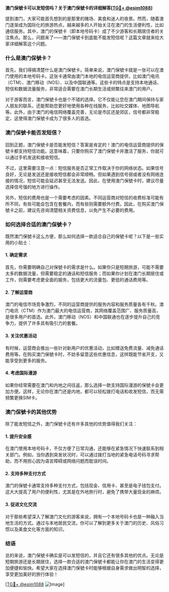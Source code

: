 **澳门保號卡可以发短信吗？关于澳门保號卡的详细解答[[TG💪+ @esim1088](https://t.me/s/esim1088)]**

提到澳门，大家可能首先想到的是那里的赌场、美食和迷人的夜景。然而，随着澳门逐渐成为国际化的旅游热点，越来越多的人开始关注在澳门的生活便利性，比如通信服务。其中，澳门的保號卡（即本地号码卡）成了不少游客和长期居住者的关注焦点。那么，问题来了——澳门保號卡到底能不能发短信呢？这篇文章就来给大家详细解答这个问题。

### 什么是澳门保號卡？

首先，我们得搞清楚什么是澳门保號卡。简单来说，澳门保號卡就是一张可以在澳门使用的本地号码卡。这张卡通常由澳门本地的电信运营商提供，比如澳门电讯（CTM）、澳门移动（NOS）、以及中国联通等。这些卡的特点是支持本地通话、短信和数据流量服务，非常适合需要在澳门长期生活或频繁往来澳门的用户。

对于游客而言，澳门保號卡也是个不错的选择。它不仅能让您在澳门期间保持与家人朋友的联系，还能帮助您更好地使用各种在线服务，比如社交媒体、地图导航等。此外，由于澳门的电信网络覆盖完善，无论是市区还是郊区，信号都非常稳定，这使得澳门保號卡成为了很多人的首选。

### 澳门保號卡能否发短信？

回到正题，澳门保號卡是否能发短信？答案是肯定的！澳门的电信运营商提供的保號卡都支持短信功能。这意味着，只要你购买了澳门保號卡并激活了服务，你就可以通过手机发送和接收短信。

不过，这里需要注意一点：短信服务是否正常工作取决于你的网络状态。如果信号良好，无论是发送还是接收短信都会非常顺畅。但如果遇到信号弱或者没有网络连接的情况，短信可能会延迟甚至无法发送。因此，在使用澳门保號卡时，建议尽量选择信号强的地方进行操作。

另外，短信的费用也是一个需要考虑的因素。不同运营商对短信的收费标准可能有所不同，有些可能会包含在套餐内，而有些则需要额外付费。因此，在购买澳门保號卡之前，建议先咨询清楚相关资费信息，以免产生不必要的费用。

### 如何选择合适的澳门保號卡？

既然澳门保號卡这么方便，那么如何选择一款适合自己的保號卡呢？以下是一些实用的小贴士：

#### 1. 确定需求

首先，你需要明确自己对保號卡的需求是什么。如果你只是短期旅游，可能不需要太多的数据流量，但需要稳定的通话和短信服务；而如果你计划在澳门长期居住或工作，则需要考虑更全面的服务，包括更大的流量包、更低的通话费用等。

#### 2. 了解运营商

澳门的电信市场竞争激烈，不同的运营商提供的服务内容和服务质量各有千秋。澳门电讯（CTM）作为澳门最大的电信运营商，其网络覆盖范围广、服务质量高，是很多用户的首选。此外，澳门移动（NOS）和中国联通也在逐步提升自己的竞争力，提供了许多具有吸引力的套餐。

#### 3. 关注优惠活动

有时候，运营商会推出一些针对新用户的优惠活动，比如赠送免费流量、减免通话费用等。在购买澳门保號卡时，不妨多留意这些优惠信息，这样既能节省开支，又能享受到更多的服务。

#### 4. 考虑国际漫游

如果你经常需要在澳门和内地之间往返，那么选择一款支持国际漫游的保號卡会更加方便。这样，无论你在澳门还是内地，都可以轻松拨打电话和收发短信，而无需频繁更换SIM卡。

### 澳门保號卡的其他优势

除了能发短信之外，澳门保號卡还有许多其他的优势值得我们关注：

#### 1. 提升安全感

在澳门使用本地号码卡，不仅方便了日常沟通，还能够在紧急情况下快速联系到相关部门。例如，当你遇到突发状况时，可以通过拨打当地的紧急电话号码寻求帮助，而不用担心因为语言障碍或网络问题而耽误时间。

#### 2. 支持多种支付方式

澳门的保號卡通常支持多种支付方式，包括现金、信用卡、甚至是电子钱包支付。这大大提高了用户的便利性，尤其是在外地旅行时，避免了携带大量现金的麻烦。

#### 3. 促进文化交流

对于那些希望深入了解澳门文化的游客来说，拥有一个本地号码卡也是一种融入当地生活的方式。通过与本地居民交流，你可以了解到更多关于澳门的历史、风俗习惯以及美食文化等方面的知识。

### 结语

总的来说，澳门保號卡确实是可以发短信的，并且它还有很多其他的优点。无论是短期旅游还是长期居住，选择一款合适的澳门保號卡都能让你在澳门的生活变得更加便捷和愉快。希望大家在选择澳门保號卡时能够根据自身需求做出明智的选择，享受更加美好的旅行体验！

[[TG💪+ @esim1088](https://t.me/s/esim1088) ![Image](https://i.postimg.cc/4NQfJmqS/Snipaste-2025-05-13-00-14-12.png)]
